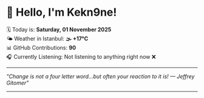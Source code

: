 # 👋 Hello, I'm Kekn9ne!

🗓️ Today is: **Saturday, 01 November 2025**  
🌤️ Weather in Istanbul: **🌫  +17°C**  
📊 GitHub Contributions: **90**  
🎧 Currently Listening: Not listening to anything right now ❌

---

_"Change is not a four letter word...but often your reaction to it is! — *Jeffrey Gitomer*"_

---
